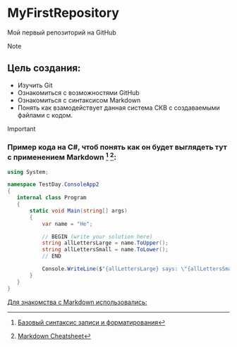 # MyFirstRepository
Мой первый репозиторий на GitHub

> [!NOTE]
> ## Цель создания:
> * Изучить Git
> * Ознакомиться с возможностями GitHub
> * Ознакомиться с синтаксисом Markdown
> * Понять как взамодействует данная система СКВ c создаваемыми файлами с кодом.

> [!IMPORTANT]
> ### Пример кода на C#, чтоб понять как он будет выглядеть тут с применением Markdown [^1] [^2]:
>```c#
>using System;
>
>namespace TestDay.ConsoleApp2
>{
>    internal class Program
>    {
>        static void Main(string[] args)
>        {
>            var name = "He";
>
>            // BEGIN (write your solution here)
>            string allLettersLarge = name.ToUpper();
>            string allLettersSmall = name.ToLower();
>            // END
>
>            Console.WriteLine($"{allLettersLarge} says: \"{allLettersSmall}\"");
>        }
>    }
>}
>```

<ins>Для знакомства с Markdown использовались:</ins>
[^1]: [Базовый синтаксис записи и форматирования](https://docs.github.com/ru/get-started/writing-on-github/getting-started-with-writing-and-formatting-on-github/basic-writing-and-formatting-syntax) 
[^2]: [Markdown Cheatsheet](https://github.com/adam-p/markdown-here/wiki/Markdown-Cheatsheet)

